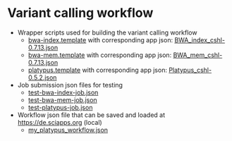 # Variant calling workflow

* Wrapper scripts used for building the variant calling workflow
  * [bwa-index.template](bwa-index.template) with corresponding app json: [BWA_index_cshl-0.7.13.json](../../assets/BWA_index_cshl-0.7.13.json)
  * [bwa-mem.template](bwa-mem.template) with corresponding app json: [BWA_mem_cshl-0.7.13.json](../../assets/BWA_mem_cshl-0.7.13.json)
  * [platypus.template](platypus.template) with corresponding app json: [Platypus_cshl-0.5.2.json](../../assets/Platypus_cshl-0.5.2.json)
* Job submission json files for testing 
  * [test-bwa-index-job.json](test-bwa-index-job.json)
  * [test-bwa-mem-job.json](test-bwa-mem-job.json)
  * [test-platypus-job.json](test-platypus-job.json)
* Workflow json file that can be saved and loaded at https://de.sciapps.org (local)
  * [my_platypus_workflow.json](my_platypus_workflow.json)

